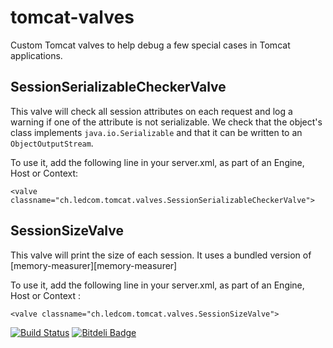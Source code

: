 tomcat-valves
=============

Custom Tomcat valves to help debug a few special cases in Tomcat applications.

SessionSerializableCheckerValve
-------------------------------
This valve will check all session attributes on each request and log a warning
if one of the attribute is not serializable. We check that the object's class
implements `java.io.Serializable` and that it can be written to an
`ObjectOutputStream`.

To use it, add the following line in your server.xml, as part of an Engine,
Host or Context:

    <valve classname="ch.ledcom.tomcat.valves.SessionSerializableCheckerValve">

SessionSizeValve
----------------
This valve will print the size of each session. It uses a bundled version of
[memory-measurer][memory-measurer]

To use it, add the following line in your server.xml, as part of an Engine,
Host or Context :

    <valve classname="ch.ledcom.tomcat.valves.SessionSizeValve">

[![Build Status](https://travis-ci.org/gehel/tomcat-valves.svg?branch=tomcat-valves-0.5)](https://travis-ci.org/gehel/tomcat-valves)
[![Bitdeli Badge](https://d2weczhvl823v0.cloudfront.net/gehel/tomcat-valves/trend.png)](https://bitdeli.com/free "Bitdeli Badge")
